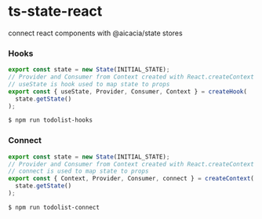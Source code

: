# ts-state-react

connect react components with @aicacia/state stores

### Hooks

```ts
export const state = new State(INITIAL_STATE);
// Provider and Consumer from Context created with React.createContext
// useState is hook used to map state to props
export const { useState, Provider, Consumer, Context } = createHook(
  state.getState()
);
```

```bash
$ npm run todolist-hooks
```

### Connect

```ts
export const state = new State(INITIAL_STATE);
// Provider and Consumer from Context created with React.createContext
// connect is used to map state to props
export const { Context, Provider, Consumer, connect } = createContext(
  state.getState()
);
```

```bash
$ npm run todolist-connect
```
